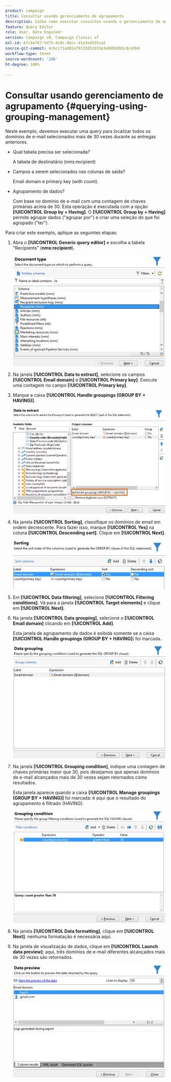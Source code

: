 ```yaml
---
product: campaign
title: Consultar usando gerenciamento de agrupamento
description: Saiba como executar consultas usando o gerenciamento de agrupamento
feature: Query Editor
role: User, Data Engineer
version: Campaign v8, Campaign Classic v7
exl-id: 6fc4ef67-5d75-4c8c-8bcc-41e3ed155ca2
source-git-commit: 4cbccf1ad02af9133d51933e3e0d010b5c8c43bd
workflow-type: tm+mt
source-wordcount: '246'
ht-degree: 100%

---
```


# Consultar usando gerenciamento de agrupamento {#querying-using-grouping-management}



Neste exemplo, devemos executar uma query para localizar todos os domínios de e-mail selecionados mais de 30 vezes durante as entregas anteriores.

* Qual tabela precisa ser selecionada?

  A tabela de destinatário (nms:recipient)

* Campos a serem selecionados nas colunas de saída?

  Email domain e primary key (with count).

* Agrupamento de dados?

  Com base no domínio de e-mail com uma contagem de chaves primárias acima de 30. Esta operação é executada com a opção **[!UICONTROL Group by + Having]**. O **[!UICONTROL Group by + Having]** permite agrupar dados (&quot;agrupar por&quot;) e criar uma seleção do que foi agrupado (&quot;ter&quot;).

Para criar este exemplo, aplique as seguintes etapas:

1. Abra o **[!UICONTROL Generic query editor]** e escolha a tabela &quot;Recipients&quot; (**nms:recipient**).

   ![](assets/query_editor_02.png)

1. Na janela **[!UICONTROL Data to extract]**, selecione os campos **[!UICONTROL Email domain]** e **[!UICONTROL Primary key]**. Execute uma contagem no campo **[!UICONTROL Primary key]**.

1. Marque a caixa **[!UICONTROL Handle groupings (GROUP BY + HAVING)]**.

   ![](assets/query_editor_nveau_29.png)

1. Na janela **[!UICONTROL Sorting]**, classifique os domínios de email em ordem decrescente. Para fazer isso, marque **[!UICONTROL Yes]** na coluna **[!UICONTROL Descending sort]**. Clique em **[!UICONTROL Next]**.

   ![](assets/query_editor_nveau_70.png)

1. Em **[!UICONTROL Data filtering]**, selecione **[!UICONTROL Filtering conditions]**. Vá para a janela **[!UICONTROL Target elements]** e clique em **[!UICONTROL Next]**.
1. Na janela **[!UICONTROL Data grouping]**, selecione o **[!UICONTROL Email domain]** clicando em **[!UICONTROL Add]**.

   Esta janela de agrupamento de dados é exibida somente se a caixa **[!UICONTROL Handle groupings (GROUP BY + HAVING]**) foi marcada.

   ![](assets/query_editor_blocklist_04.png)

1. Na janela **[!UICONTROL Grouping condition]**, indique uma contagem de chaves primárias maior que 30, pois desejamos que apenas domínios de e-mail alcançados mais de 30 vezes sejam retornados como resultados.

   Esta janela aparece quando a caixa **[!UICONTROL Manage groupings (GROUP BY + HAVING)]** foi marcada: é aqui que o resultado do agrupamento é filtrado (HAVING).

   ![](assets/query_editor_blocklist_05.png)

1. Na janela **[!UICONTROL Data formatting]**, clique em **[!UICONTROL Next]**: nenhuma formatação é necessária aqui.
1. Na janela de visualização de dados, clique em **[!UICONTROL Launch data preview]**: aqui, três domínios de e-mail diferentes alcançados mais de 30 vezes são retornados.

   ![](assets/query_editor_blocklist_06.png)
